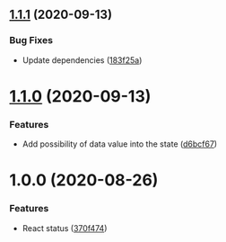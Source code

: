 ## [1.1.1](https://github.com/rriosper/react-status/compare/v1.1.0...v1.1.1) (2020-09-13)


### Bug Fixes

* Update dependencies ([183f25a](https://github.com/rriosper/react-status/commit/183f25a0a354cca51d052fc5a502bbfd55673d0a))

# [1.1.0](https://github.com/rriosper/react-status/compare/v1.0.0...v1.1.0) (2020-09-13)


### Features

* Add possibility of data value into the state ([d6bcf67](https://github.com/rriosper/react-status/commit/d6bcf676f36aabf3300e091905dd7e74b7b15c09))

# 1.0.0 (2020-08-26)


### Features

* React status ([370f474](https://github.com/rriosper/react-status/commit/370f4741f44ff26959ff6f99b93f0c467340659c))
